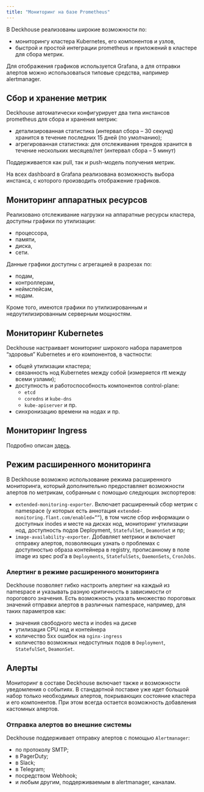 ```yaml
---
title: "Мониторинг на базе Prometheus"
---
```


В Deckhouse реализованы широкие возможности по:
- мониторингу кластера Kubernetes, его компонентов и узлов,
- быстрой и простой интеграции prometheus и приложений в кластере для сбора метрик.

Для отображения графиков используется Grafana, а для отправки алертов можно использоваться типовые средства, например alertmanager.

## Cбор и хранение метрик
Deckhouse автоматически конфигурирует два типа инстансов prometheus для сбора и хранения метрик:
- детализированная статистика (интервал сбора – 30 секунд) хранится в течение последних 15 дней (по умолчанию);
- агрегированная статистика: для отслеживания трендов хранится в течение нескольких месяцев/лет (интервал сбора – 5 минут)

Поддерживается как pull, так и push-модель получения метрик.

На всех dashboard в Grafana реализована возможность выбора инстанса, с которого производить отображение графиков.

## Мониторинг аппаратных ресурсов
Реализовано отслеживание нагрузки на аппаратные ресурсы кластера, доступны графики по утилизации:
- процессора,
- памяти,
- диска,
- сети.

Данные графики доступны с агрегацией в разрезах по:
- подам,
- контроллерам,
- неймспейсам,
- нодам.

Кроме того, имеются графики по утилизированным и недоутилизированным серверным мощностям.

## Мониторинг Kubernetes

Deckhouse настраивает мониторинг широкого набора параметров “здоровья” Kubernetes и его компонентов, в частности:
- общей утилизации кластера;
- связанность нод Kubernetes между собой (измеряется rtt между всеми узлами);
- доступность и работоспособность компонентов control-plane:
  - `etcd`
  - `coredns` и `kube-dns`
  - `kube-apiserver` и пр.
- синхронизацию времени на нодах и пр.

## Мониторинг Ingress

Подробно описан [здесь](#TODO).

## Режим расширенного мониторинга
В Deckhouse возможно использование режима расширенного мониторинга, который дополнительно предоставляет возможности алертов по метрикам, собранным с помощью следующих экспортеров:
- `extended-monitoring-exporter`. Включает расширенный сбор метрик с namespace (у которых есть аннотация `extended-monitoring.flant.com/enabled=””`), в том числе сбор информации о доступных inodes и месте на дисках нод, мониторинг утилизации нод, доступность подов Deployment, `StatefulSet`, `DeamonSet` и пр;
- `image-availability-exporter`.  Добавляет метрики и включает отправку алертов, позволяющих узнать о проблемах с доступностью образа контейнера в registry, прописанному в поле image из spec pod’а в `Deployments`, `StatefulSets`, `DaemonSets`, `CronJobs`.

### Алертинг в режиме расширенного мониторинга
Deckhouse позволяет гибко настроить алертинг на каждый из namespace и указывать разную критичность в зависимости от порогового значения. Есть возможность указать множество пороговых значений отправки алертов в различных namespace, например, для таких параметров как:
- значения свободного места и inodes на диске
- утилизация CPU нод и контейнера
- количество 5xx ошибок на `nginx-ingress`
- количество возможных недоступных подов в `Deployment`, `StatefulSet`, `DeamonSet`.

## Алерты
Мониторинг в составе Deckhouse включает также и возможности уведомления о событиях. В стандартной поставке уже идет большой набор только необходимых алертов, покрывающих состояние кластера и его компонентов. При этом всегда остается возможность добавления кастомных алертов.

### Отправка алертов во внешние системы
Deckhouse поддерживает отправку алертов с помощью `Alertmanager`:
- по протоколу SMTP;
- в PagerDuty;
- в Slack;
- в Telegram;
- посредством Webhook;
- и любым другим, поддерживаемым в alertmanager, каналам.
